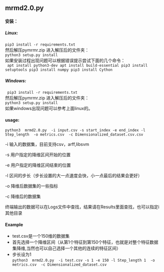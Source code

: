 ## mrmd2.0.py 
 
#### 安装：

##### Linux:  
  `pip3 install -r requirements.txt `  
  然后解压pymrmr.zip  进入解压后的文件夹：       
  `python3 setup.py install   `  
  如果安装过程出现问题可以根据错误提示尝试下面的几个命令：  
  ` apt install python3-dev
   apt install build-essential
   pip3 install setuptools
   pip3 install numpy
   pip3 install Cython`

##### Windows:
 ` pip3 install -r requirements.txt`  
  然后解压pymrmr.zip  进入解压后的文件夹：  
 ` python3 setup.py install  `  
  如果windows出现问题可以参考上面linux的。
 #### usage:

 `python3  mrmd2.0.py  -i input.csv -s start_index -e end_index -l Step_length  -o metrics.csv  -c Dimensionalized_dataset.csv.csv`

 -i 输入的数据集，目前支持csv，arff,libsvm
 
 -s 用户指定的降维区间开始的位置
 
 -e 用户指定的降维区间结束的位置
 
 -l 区间的步长（步长设置的大一点速度会快，小一点最后的结果会更好）
 
 -o 降维后数据集的一些指标
 
 -c 降维后的数据集
 
 终端输出的数据可以在Logs文件中查找，结果请在Results里面查找，也可以指定i其他目录  
 
 #### Example
 * test.csv是一个150维的数据集  
 * 首先选择一个降维区间（从第1个特征到第150个特征，也就是对整个特征数据集降维,当然也可以自己选择一个其他的连续的特征区间）  
 * 步长设为1  
 `python3  mrmd2.0.py  -i test.csv -s 1 -e 150 -l Step_length 1  -o metrics.csv  -c Dimensionalized_dataset.csv`
